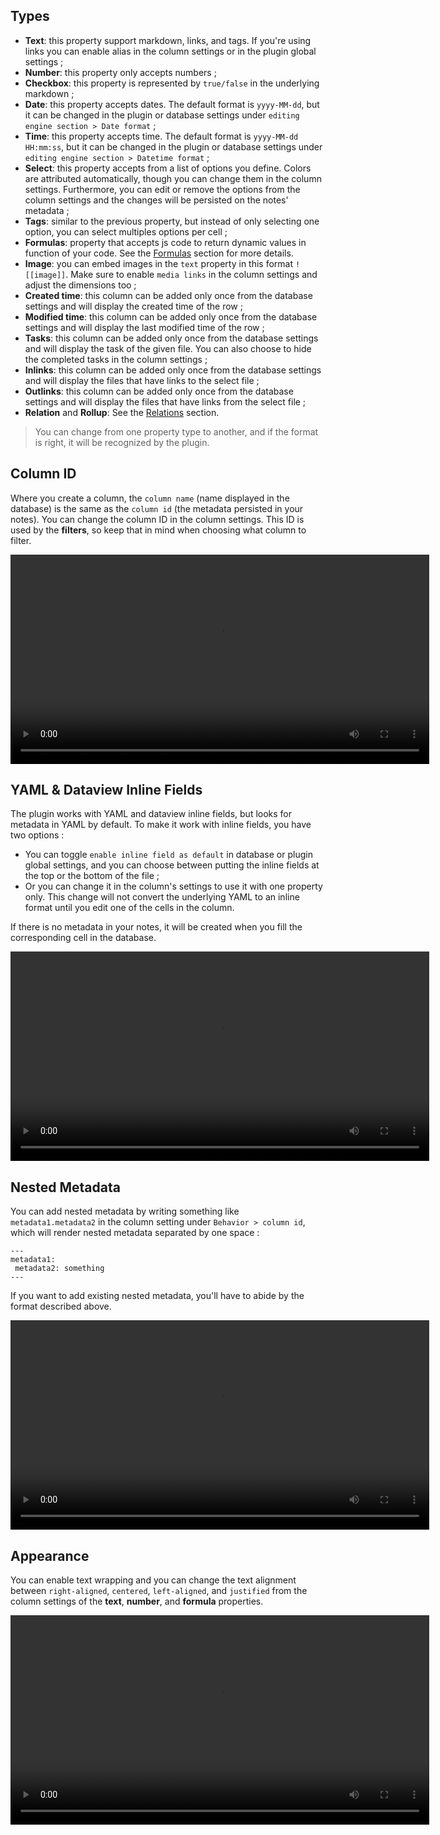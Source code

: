 ## Types

- **Text**: this property support markdown, links, and tags. If you're using links you can enable alias in the column settings or in the plugin global settings ;
- **Number**: this property only accepts numbers ;
- **Checkbox**: this property is represented by `true/false` in the underlying markdown ;
- **Date**: this property accepts dates. The default format is `yyyy-MM-dd`, but it can be changed in the plugin or database settings under `editing engine section > Date format` ;
- **Time**: this property accepts time. The default format is `yyyy-MM-dd HH:mm:ss`, but it can be changed in the plugin or database settings under `editing engine section > Datetime format` ;
- **Select**: this property accepts from a list of options you define. Colors are attributed automatically, though you can change them in the column settings. Furthermore, you can edit or remove the options from the column settings and the changes will be persisted on the notes' metadata ;
- **Tags**: similar to the previous property, but instead of only selecting one option, you can select multiples options per cell ;
- **Formulas**: property that accepts js code to return dynamic values in function of your code. See the [Formulas](/obsidian-db-folder/features/Formulas/) section for more details.
- **Image**: you can embed images in the `text` property in this format `![[image]]`. Make sure to enable `media links` in the column settings and adjust the dimensions too ;
- **Created time**: this column can be added only once from the database settings and will display the created time of the row ;
- **Modified time**: this column can be added only once from the database settings and will display the last modified time of the row ;
- **Tasks**: this column can be added only once from the database settings and will display the task of the given file. You can also choose to hide the completed tasks in the column settings ;
- **Inlinks**: this column can be added only once from the database settings and will display the files that have links to the select file ;
- **Outlinks**: this column can be added only once from the database settings and will display the files that have links from the select file ;
- **Relation** and **Rollup**: See the [Relations](/obsidian-db-folder/features/Relations/) section.

> You can change from one property type to another, and if the format is right, it will be recognized by the plugin.

## Column ID

Where you create a column, the `column name` (name displayed in the database) is the same as the `column id` (the metadata persisted in your notes). You can change the column ID in the column settings. This ID is used by the **filters**, so keep that in mind when choosing what column to filter.

<video  width="670" controls>
  <source src="https://user-images.githubusercontent.com/38974541/197635378-256e2468-bb90-477f-8760-393f792777d6.mov" type="video/mp4">
</video>

## YAML & Dataview Inline Fields

The plugin works with YAML and dataview inline fields, but looks for metadata in YAML by default. To make it work with inline fields, you have two options :

- You can toggle `enable inline field as default` in database or plugin global settings, and you can choose between putting the inline fields at the top or the bottom of the file ;
- Or you can change it in the column's settings to use it with one property only. This change will not convert the underlying YAML to an inline format until you edit one of the cells in the column.

If there is no metadata in your notes, it will be created when you fill the corresponding cell in the database. 

<video  width="670" controls>
  <source src="https://user-images.githubusercontent.com/38974541/197635449-507ea33b-5213-4976-a7a2-bbb4e7b888b1.mov" type="video/mp4">
</video> 

## Nested Metadata

You can add nested metadata by writing something like `metadata1.metadata2` in the column setting under `Behavior > column id`, which will render nested metadata separated by one space :

```
---
metadata1:
 metadata2: something
---
```

If you want to add existing nested metadata, you'll have to abide by the format described above.

<video  width="670" controls>
  <source src="https://user-images.githubusercontent.com/38974541/197635608-8c638ab0-1551-498f-b859-a9ab58eff34b.mov" type="video/mp4">
</video>

## Appearance

You can enable text wrapping and you can change the text alignment between `right-aligned`, `centered`, `left-aligned`, and `justified` from the column settings of the **text**, **number**, and **formula** properties.

<video  width="670" controls>
  <source src="https://user-images.githubusercontent.com/38974541/197635327-31c273a1-6cb5-4283-a9a5-dddbdcc6b831.mov" type="video/mp4">
</video>